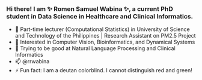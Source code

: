 ### Hi there! I am ✨ Romen Samuel Wabina ✨, a current PhD student in Data Science in Healthcare and Clinical Informatics.
- 🔭 Part-time lecturer (Computational Statistics) in University of Science and Technology of the Philippines | Research Assistant on PM2.5 Project
- 🌱 Interested in Computer Vision, Bioinformatics, and Dynamical Systems
- 👀 Trying to be good at Natural Language Processing and Clinical Informatics
- 📫 @rrwabina
- ⚡ Fun fact: I am a deutan colorblind. I cannot distinguish red and green!
<!--
**rrwabina/rrwabina** is a ✨ _special_ ✨ repository because its `README.md` (this file) appears on your GitHub profile.

Here are some ideas to get you started:

- 🔭 I’m currently working on ...
- 🌱 I’m currently learning ...
- 👯 I’m looking to collaborate on ...
- 🤔 I’m looking for help with ...
- 💬 Ask me about ...
- 📫 How to reach me: ...
- 😄 Pronouns: ...
- ⚡ Fun fact: ...
-->
